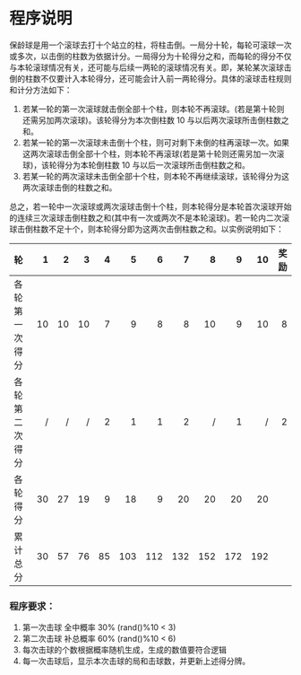 # 程序说明
保龄球是用一个滚球去打十个站立的柱，将柱击倒。一局分十轮，每轮可滚球一次或多次，以击倒的柱数为依据计分。一局得分为十轮得分之和，而每轮的得分不仅与本轮滚球情况有关，还可能与后续一两轮的滚球情况有关。即，某轮某次滚球击倒的柱数不仅要计入本轮得分，还可能会计入前一两轮得分。具体的滚球击柱规则和计分方法如下：   
1. 若某一轮的第一次滚球就击倒全部十个柱，则本轮不再滚球。(若是第十轮则还需另加两次滚球)。该轮得分为本次倒柱数 10 与以后两次滚球所击倒柱数之和。
2. 若某一轮的第一次滚球未击倒十个柱，则可对剩下未倒的柱再滚球一次。如果这两次滚球击倒全部十个柱，则本轮不再滚球(若是第十轮则还需另加一次滚球)，该轮得分为本轮倒柱数 10 与以后一次滚球所击倒柱数之和。
3. 若某一轮的两次滚球未击倒全部十个柱，则本轮不再继续滚球，该轮得分为这两次滚球击倒的柱数之和。     

总之，若一轮中一次滚球或两次滚球击倒十个柱，则本轮得分是本轮首次滚球开始的连续三次滚球击倒柱数之和(其中有一次或两次不是本轮滚球)。若一轮内二次滚球击倒柱数不足十个，则本轮得分即为这两次击倒柱数之和。以实例说明如下：


|轮|1|2|3|4|5|6|7|8|9|10|奖励|
|:-|-:|-:|-:|-:|-:|-:|-:|-:|-:|-:|-:|
|各轮第一次得分|10|10|10|7|9|8|8|10|9|10|8|
|各轮第二次得分|/|/|/|2|1|1|2|/|1|/|2|
|各 轮 得 分|30|27|19|9|18|9|20|20|20|20| |
|累 计 总 分|30|57|76|85|103|112|132|152|172|192| |


### 程序要求：
1.	第一次击球 全中概率 30%  (rand()%10 < 3)
2.	第二次击球 补总概率 60%  (rand()%10 < 6)
3.	每次击球的个数根据概率随机生成，生成的数值要符合逻辑
4.	每一次击球后，显示本次击球的局和击球数，并更新上述得分牌。

